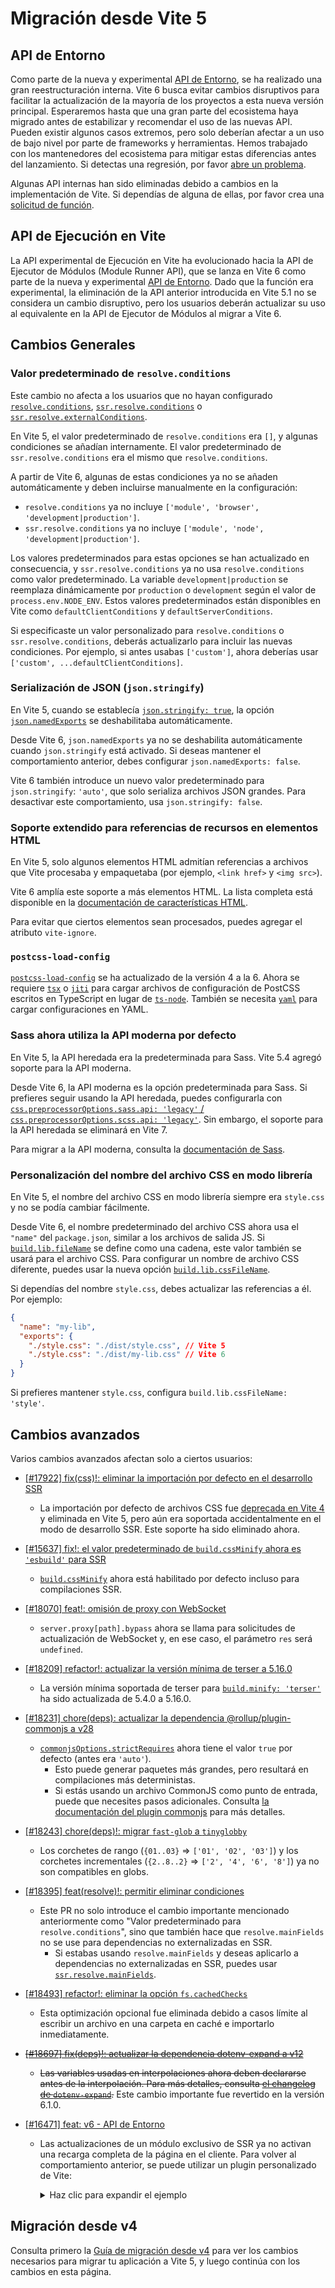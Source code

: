 # Migración desde Vite 5

## API de Entorno

Como parte de la nueva y experimental [API de Entorno](/guide/api-environment.md), se ha realizado una gran reestructuración interna. Vite 6 busca evitar cambios disruptivos para facilitar la actualización de la mayoría de los proyectos a esta nueva versión principal. Esperaremos hasta que una gran parte del ecosistema haya migrado antes de estabilizar y recomendar el uso de las nuevas API. Pueden existir algunos casos extremos, pero solo deberían afectar a un uso de bajo nivel por parte de frameworks y herramientas. Hemos trabajado con los mantenedores del ecosistema para mitigar estas diferencias antes del lanzamiento. Si detectas una regresión, por favor [abre un problema](https://github.com/vitejs/vite/issues/new?assignees=&labels=pending+triage&projects=&template=bug_report.yml).

Algunas API internas han sido eliminadas debido a cambios en la implementación de Vite. Si dependías de alguna de ellas, por favor crea una [solicitud de función](https://github.com/vitejs/vite/issues/new?assignees=&labels=enhancement%3A+pending+triage&projects=&template=feature_request.yml).

## API de Ejecución en Vite

La API experimental de Ejecución en Vite ha evolucionado hacia la API de Ejecutor de Módulos (Module Runner API), que se lanza en Vite 6 como parte de la nueva y experimental [API de Entorno](/guide/api-environment). Dado que la función era experimental, la eliminación de la API anterior introducida en Vite 5.1 no se considera un cambio disruptivo, pero los usuarios deberán actualizar su uso al equivalente en la API de Ejecutor de Módulos al migrar a Vite 6.

## Cambios Generales

### Valor predeterminado de `resolve.conditions`

Este cambio no afecta a los usuarios que no hayan configurado [`resolve.conditions`](/config/shared-options#resolve-conditions), [`ssr.resolve.conditions`](/config/ssr-options#ssr-resolve-conditions) o [`ssr.resolve.externalConditions`](/config/ssr-options#ssr-resolve-externalconditions).

En Vite 5, el valor predeterminado de `resolve.conditions` era `[]`, y algunas condiciones se añadían internamente. El valor predeterminado de `ssr.resolve.conditions` era el mismo que `resolve.conditions`.

A partir de Vite 6, algunas de estas condiciones ya no se añaden automáticamente y deben incluirse manualmente en la configuración:

- `resolve.conditions` ya no incluye `['module', 'browser', 'development|production']`.
- `ssr.resolve.conditions` ya no incluye `['module', 'node', 'development|production']`.

Los valores predeterminados para estas opciones se han actualizado en consecuencia, y `ssr.resolve.conditions` ya no usa `resolve.conditions` como valor predeterminado. La variable `development|production` se reemplaza dinámicamente por `production` o `development` según el valor de `process.env.NODE_ENV`. Estos valores predeterminados están disponibles en Vite como `defaultClientConditions` y `defaultServerConditions`.

Si especificaste un valor personalizado para `resolve.conditions` o `ssr.resolve.conditions`, deberás actualizarlo para incluir las nuevas condiciones. Por ejemplo, si antes usabas `['custom']`, ahora deberías usar `['custom', ...defaultClientConditions]`.

### Serialización de JSON (`json.stringify`)

En Vite 5, cuando se establecía [`json.stringify: true`](/config/shared-options#json-stringify), la opción [`json.namedExports`](/config/shared-options#json-namedexports) se deshabilitaba automáticamente.

Desde Vite 6, `json.namedExports` ya no se deshabilita automáticamente cuando `json.stringify` está activado. Si deseas mantener el comportamiento anterior, debes configurar `json.namedExports: false`.

Vite 6 también introduce un nuevo valor predeterminado para `json.stringify`: `'auto'`, que solo serializa archivos JSON grandes. Para desactivar este comportamiento, usa `json.stringify: false`.

### Soporte extendido para referencias de recursos en elementos HTML

En Vite 5, solo algunos elementos HTML admitían referencias a archivos que Vite procesaba y empaquetaba (por ejemplo, `<link href>` y `<img src>`).

Vite 6 amplía este soporte a más elementos HTML. La lista completa está disponible en la [documentación de características HTML](/guide/features.html#html).

Para evitar que ciertos elementos sean procesados, puedes agregar el atributo `vite-ignore`.

### `postcss-load-config`

[`postcss-load-config`](https://npmjs.com/package/postcss-load-config) se ha actualizado de la versión 4 a la 6. Ahora se requiere [`tsx`](https://www.npmjs.com/package/tsx) o [`jiti`](https://www.npmjs.com/package/jiti) para cargar archivos de configuración de PostCSS escritos en TypeScript en lugar de [`ts-node`](https://www.npmjs.com/package/ts-node). También se necesita [`yaml`](https://www.npmjs.com/package/yaml) para cargar configuraciones en YAML.

### Sass ahora utiliza la API moderna por defecto

En Vite 5, la API heredada era la predeterminada para Sass. Vite 5.4 agregó soporte para la API moderna.

Desde Vite 6, la API moderna es la opción predeterminada para Sass. Si prefieres seguir usando la API heredada, puedes configurarla con [`css.preprocessorOptions.sass.api: 'legacy'` / `css.preprocessorOptions.scss.api: 'legacy'`](/config/shared-options#css-preprocessoroptions). Sin embargo, el soporte para la API heredada se eliminará en Vite 7.

Para migrar a la API moderna, consulta la [documentación de Sass](https://sass-lang.com/documentation/breaking-changes/legacy-js-api/).

### Personalización del nombre del archivo CSS en modo librería

En Vite 5, el nombre del archivo CSS en modo librería siempre era `style.css` y no se podía cambiar fácilmente.

Desde Vite 6, el nombre predeterminado del archivo CSS ahora usa el `"name"` del `package.json`, similar a los archivos de salida JS. Si [`build.lib.fileName`](/config/build-options.md#build-lib) se define como una cadena, este valor también se usará para el archivo CSS. Para configurar un nombre de archivo CSS diferente, puedes usar la nueva opción [`build.lib.cssFileName`](/config/build-options.md#build-lib).

Si dependías del nombre `style.css`, debes actualizar las referencias a él. Por ejemplo:

```json
{
  "name": "my-lib",
  "exports": {
    "./style.css": "./dist/style.css", // Vite 5
    "./style.css": "./dist/my-lib.css" // Vite 6
  }
}
```

Si prefieres mantener `style.css`, configura `build.lib.cssFileName: 'style'`.

## Cambios avanzados

Varios cambios avanzados afectan solo a ciertos usuarios:

- [[#17922] fix(css)!: eliminar la importación por defecto en el desarrollo SSR](https://github.com/vitejs/vite/pull/17922)

  - La importación por defecto de archivos CSS fue [deprecada en Vite 4](https://v4.vite.dev/guide/migration.html#importing-css-as-a-string) y eliminada en Vite 5, pero aún era soportada accidentalmente en el modo de desarrollo SSR. Este soporte ha sido eliminado ahora.

- [[#15637] fix!: el valor predeterminado de `build.cssMinify` ahora es `'esbuild'` para SSR](https://github.com/vitejs/vite/pull/15637)

  - [`build.cssMinify`](/config/build-options#build-cssminify) ahora está habilitado por defecto incluso para compilaciones SSR.

- [[#18070] feat!: omisión de proxy con WebSocket](https://github.com/vitejs/vite/pull/18070)

  - `server.proxy[path].bypass` ahora se llama para solicitudes de actualización de WebSocket y, en ese caso, el parámetro `res` será `undefined`.

- [[#18209] refactor!: actualizar la versión mínima de terser a 5.16.0](https://github.com/vitejs/vite/pull/18209)

  - La versión mínima soportada de terser para [`build.minify: 'terser'`](/config/build-options#build-minify) ha sido actualizada de 5.4.0 a 5.16.0.

- [[#18231] chore(deps): actualizar la dependencia @rollup/plugin-commonjs a v28](https://github.com/vitejs/vite/pull/18231)

  - [`commonjsOptions.strictRequires`](https://github.com/rollup/plugins/blob/master/packages/commonjs/README.md#strictrequires) ahora tiene el valor `true` por defecto (antes era `'auto'`).
    - Esto puede generar paquetes más grandes, pero resultará en compilaciones más deterministas.
    - Si estás usando un archivo CommonJS como punto de entrada, puede que necesites pasos adicionales. Consulta [la documentación del plugin commonjs](https://github.com/rollup/plugins/blob/master/packages/commonjs/README.md#using-commonjs-files-as-entry-points) para más detalles.

- [[#18243] chore(deps)!: migrar `fast-glob` a `tinyglobby`](https://github.com/vitejs/vite/pull/18243)

  - Los corchetes de rango (`{01..03}` ⇒ `['01', '02', '03']`) y los corchetes incrementales (`{2..8..2}` ⇒ `['2', '4', '6', '8']`) ya no son compatibles en globs.

- [[#18395] feat(resolve)!: permitir eliminar condiciones](https://github.com/vitejs/vite/pull/18395)

  - Este PR no solo introduce el cambio importante mencionado anteriormente como "Valor predeterminado para `resolve.conditions`", sino que también hace que `resolve.mainFields` no se use para dependencias no externalizadas en SSR.
    - Si estabas usando `resolve.mainFields` y deseas aplicarlo a dependencias no externalizadas en SSR, puedes usar [`ssr.resolve.mainFields`](/config/ssr-options#ssr-resolve-mainfields).

- [[#18493] refactor!: eliminar la opción `fs.cachedChecks`](https://github.com/vitejs/vite/pull/18493)

  - Esta optimización opcional fue eliminada debido a casos límite al escribir un archivo en una carpeta en caché e importarlo inmediatamente.

- ~~[[#18697] fix(deps)!: actualizar la dependencia dotenv-expand a v12](https://github.com/vitejs/vite/pull/18697)~~

  - ~~Las variables usadas en interpolaciones ahora deben declararse antes de la interpolación. Para más detalles, consulta [el changelog de `dotenv-expand`](https://github.com/motdotla/dotenv-expand/blob/v12.0.1/CHANGELOG.md#1200-2024-11-16).~~ Este cambio importante fue revertido en la versión 6.1.0.

- [[#16471] feat: v6 - API de Entorno](https://github.com/vitejs/vite/pull/16471)

  - Las actualizaciones de un módulo exclusivo de SSR ya no activan una recarga completa de la página en el cliente. Para volver al comportamiento anterior, se puede utilizar un plugin personalizado de Vite:

    <details>
    <summary>Haz clic para expandir el ejemplo</summary>

    ```ts twoslash
    import type { Plugin, EnvironmentModuleNode } from 'vite'

    function hmrReload(): Plugin {
      return {
        name: 'hmr-reload',
        enforce: 'post',
        hotUpdate: {
          order: 'post',
          handler({ modules, server, timestamp }) {
            if (this.environment.name !== 'ssr') return

            let hasSsrOnlyModules = false

            const invalidatedModules = new Set<EnvironmentModuleNode>()
            for (const mod of modules) {
              if (mod.id == null) continue
              const clientModule =
                server.environments.client.moduleGraph.getModuleById(mod.id)
              if (clientModule != null) continue

              this.environment.moduleGraph.invalidateModule(
                mod,
                invalidatedModules,
                timestamp,
                true
              )
              hasSsrOnlyModules = true
            }

            if (hasSsrOnlyModules) {
              server.ws.send({ type: 'full-reload' })
              return []
            }
          },
        },
      }
    }
    ```

    </details>

## Migración desde v4

Consulta primero la [Guía de migración desde v4](./migration-v4-to-v5.html) para ver los cambios necesarios para migrar tu aplicación a Vite 5, y luego continúa con los cambios en esta página.
